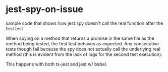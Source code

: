 # jest-spy-on-issue
sample code that shows how jest spy doesn't call the real function after the first test

When spying on a method that returns a promise in the same file as the method being tested, the first test behaves as expected.  Any consecutive tests though fail because the spy does not actually call the underlying real method (this is evident from the lack of logs for the second test execution).

This happens with both ts-jest and jest w/ babel.